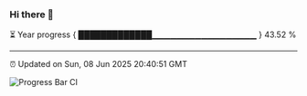 ### Hi there 👋

⏳ Year progress { █████████████▁▁▁▁▁▁▁▁▁▁▁▁▁▁▁▁▁ } 43.52 %

---

⏰ Updated on Sun, 08 Jun 2025 20:40:51 GMT

![Progress Bar CI](https://github.com/IshwaranRudhara/GIT-ACTION/workflows/Progress%20Bar%20CI/badge.svg)
